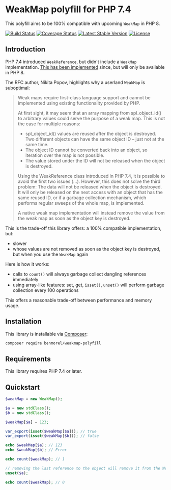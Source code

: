# WeakMap polyfill for PHP 7.4

This polyfill aims to be 100% compatible with upcoming `WeakMap` in PHP 8.

[![Build Status](https://secure.travis-ci.org/BenMorel/weakmap-polyfill.svg?branch=master)](http://travis-ci.org/BenMorel/weakmap-polyfill)
[![Coverage Status](https://coveralls.io/repos/BenMorel/weakmap-polyfill/badge.svg?branch=master)](https://coveralls.io/r/BenMorel/weakmap-polyfill?branch=master)
[![Latest Stable Version](https://poser.pugx.org/benmorel/weakmap-polyfill/v/stable)](https://packagist.org/packages/benmorel/weakmap-polyfill)
[![License](https://img.shields.io/badge/license-MIT-blue.svg)](http://opensource.org/licenses/MIT)

## Introduction

PHP 7.4 introduced `WeakReference`, but didn't include a `WeakMap` implementation. [This has been implemented](https://wiki.php.net/rfc/weak_maps) since, but will only be available in PHP 8.

The RFC author, Nikita Popov, highlights why a userland `WeakMap` is suboptimal:

> Weak maps require first-class language support and cannot be implemented using existing functionality provided by PHP.
> 
> At first sight, it may seem that an array mapping from spl_object_id() to arbitrary values could serve the purpose of a weak map. This is not the case for multiple reasons:
> 
> - spl_object_id() values are reused after the object is destroyed. Two different objects can have the same object ID – just not at the same time.
> - The object ID cannot be converted back into an object, so iteration over the map is not possible.
> - The value stored under the ID will not be released when the object is destroyed.
>
> Using the WeakReference class introduced in PHP 7.4, it is possible to avoid the first two issues (…). However, this does not solve the third problem:
> The data will not be released when the object is destroyed. It will only be released on the next access with an object that has the same reused ID,
> or if a garbage collection mechanism, which performs regular sweeps of the whole map, is implemented.
> 
> A native weak map implementation will instead remove the value from the weak map as soon as the object key is destroyed.

This is the trade-off this library offers: a 100% compatible implementation, but:

- slower
- whose values are not removed as soon as the object key is destroyed, but when you use the `WeakMap` again

Here is how it works:

- calls to `count()` will always garbage collect dangling references immediately
- using array-like features: set, get, `isset()`, `unset()` will perform garbage collection every 100 operations

This offers a reasonable trade-off between performance and memory usage.

## Installation

This library is installable via [Composer](https://getcomposer.org/):

```bash
composer require benmorel/weakmap-polyfill
```

## Requirements

This library requires PHP 7.4 or later.

## Quickstart

```php
$weakMap = new WeakMap();

$a = new stdClass();
$b = new stdClass();

$weakMap[$a] = 123;

var_export(isset($weakMap[$a])); // true
var_export(isset($weakMap[$b])); // false

echo $weakMap[$a]; // 123
echo $weakMap[$b]; // Error

echo count($weakMap); // 1

// removing the last reference to the object will remove it from the WeakMap
unset($a);

echo count($weakMap); // 0
```
